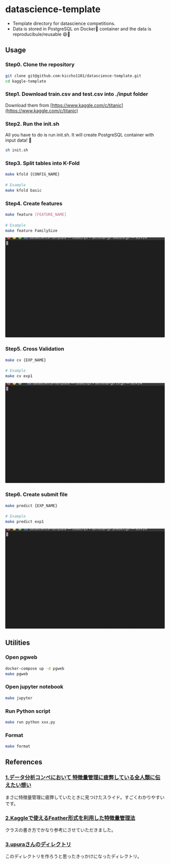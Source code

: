 # datascience-template

- Template directory for datascience competitions.
- Data is stored in PostgreSQL on Docker🐳 container and the data is reproducibule/reusable 😄🎉

## Usage

### Step0. Clone the repository

```sh
git clone git@github.com:kiccho1101/datascience-template.git
cd kaggle-template
```

### Step1. Download train.csv and test.csv into ./input folder

Download them from [https://www.kaggle.com/c/titanic](https://www.kaggle.com/c/titanic)

### Step2. Run the init.sh

All you have to do is run init.sh.
It will create PostgreSQL container with input data! 🎉

```bash
sh init.sh
```

### Step3. Split tables into K-Fold

```sh
make kfold {CONFIG_NAME}

# Example
make kfold basic
```

### Step4. Create features

```sh
make feature [FEATURE_NAME]

# Example
make feature FamilySize
```

![](./gif/feature.gif)

### Step5. Cross Validation

```sh
make cv {EXP_NAME}

# Example
make cv exp1
```

![](./gif/cv.gif)

### Step6. Create submit file

```sh
make predict {EXP_NAME}

# Example
make predict exp1
```

![](./gif/predict.gif)


## Utilities

### Open pgweb

```sh
docker-compose up -d pgweb
make pgweb
```

### Open jupyter notebook

```sh
make jupyter
```

### Run Python script

```sh
make run python xxx.py
```

### Format

```sh
make format
```

## References

### [1.データ分析コンペにおいて 特徴量管理に疲弊している全人類に伝えたい想い][1]

まさに特徴量管理に疲弊していたときに見つけたスライド。すごくわかりやすいです。

### [2.Kaggleで使えるFeather形式を利用した特徴量管理法][2]

クラスの書き方でかなり参考にさせていただきました。

### [3.upuraさんのディレクトリ][3]

このディレクトリを作ろうと思ったきっかけになったディレクトリ。

[1]:https://speakerdeck.com/takapy/detafen-xi-konpenioite-te-zheng-liang-guan-li-nipi-bi-siteiruquan-ren-lei-nichuan-etaixiang-i
[2]:https://amalog.hateblo.jp/entry/kaggle-feature-management
[3]:https://github.com/upura/ml-competition-template-titanic
